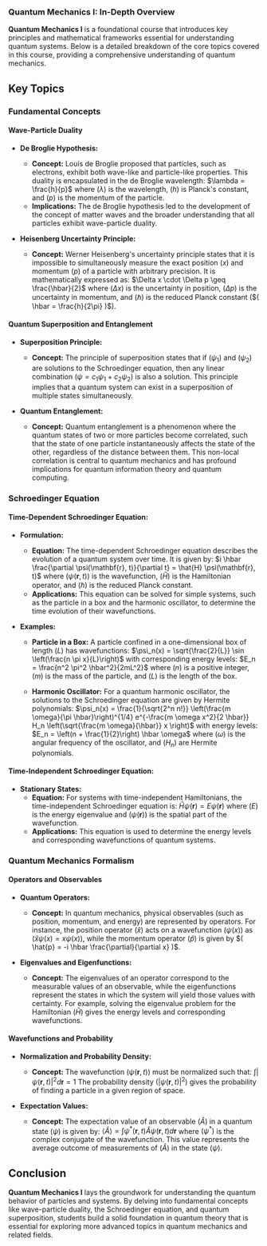 ### Quantum Mechanics I: In-Depth Overview

**Quantum Mechanics I** is a foundational course that introduces key principles and mathematical frameworks essential for understanding quantum systems. Below is a detailed breakdown of the core topics covered in this course, providing a comprehensive understanding of quantum mechanics.

## Key Topics

### Fundamental Concepts

#### **Wave-Particle Duality**

- **De Broglie Hypothesis:**
  - **Concept:** Louis de Broglie proposed that particles, such as electrons, exhibit both wave-like and particle-like properties. This duality is encapsulated in the de Broglie wavelength:
    $\lambda = \frac{h}{p}$
    where $( \lambda )$ is the wavelength, $( h )$ is Planck's constant, and $( p )$ is the momentum of the particle.
  - **Implications:** The de Broglie hypothesis led to the development of the concept of matter waves and the broader understanding that all particles exhibit wave-particle duality.

- **Heisenberg Uncertainty Principle:**
  - **Concept:** Werner Heisenberg's uncertainty principle states that it is impossible to simultaneously measure the exact position $( x )$ and momentum $( p )$ of a particle with arbitrary precision. It is mathematically expressed as:
    $\Delta x \cdot \Delta p \geq \frac{\hbar}{2}$
    where $( \Delta x )$ is the uncertainty in position, $( \Delta p )$ is the uncertainty in momentum, and $( \hbar )$ is the reduced Planck constant ($( \hbar = \frac{h}{2\pi} )$).

#### **Quantum Superposition and Entanglement**

- **Superposition Principle:**
  - **Concept:** The principle of superposition states that if $( \psi_1 )$ and $( \psi_2 )$ are solutions to the Schroedinger equation, then any linear combination $( \psi = c_1 \psi_1 + c_2 \psi_2 )$ is also a solution. This principle implies that a quantum system can exist in a superposition of multiple states simultaneously.

- **Quantum Entanglement:**
  - **Concept:** Quantum entanglement is a phenomenon where the quantum states of two or more particles become correlated, such that the state of one particle instantaneously affects the state of the other, regardless of the distance between them. This non-local correlation is central to quantum mechanics and has profound implications for quantum information theory and quantum computing.

### Schroedinger Equation

#### **Time-Dependent Schroedinger Equation:**

- **Formulation:**
  - **Equation:** The time-dependent Schroedinger equation describes the evolution of a quantum system over time. It is given by:
    $i \hbar \frac{\partial \psi(\mathbf{r}, t)}{\partial t} = \hat{H} \psi(\mathbf{r}, t)$
    where $( \psi(\mathbf{r}, t) )$ is the wavefunction, $( \hat{H} )$ is the Hamiltonian operator, and $( \hbar )$ is the reduced Planck constant.
  - **Applications:** This equation can be solved for simple systems, such as the particle in a box and the harmonic oscillator, to determine the time evolution of their wavefunctions.

- **Examples:**
  - **Particle in a Box:** A particle confined in a one-dimensional box of length $( L )$ has wavefunctions:
    $\psi_n(x) = \sqrt{\frac{2}{L}} \sin \left(\frac{n \pi x}{L}\right)$
    with corresponding energy levels:
    $E_n = \frac{n^2 \pi^2 \hbar^2}{2mL^2}$
    where $( n )$ is a positive integer, $( m )$ is the mass of the particle, and $( L )$ is the length of the box.

  - **Harmonic Oscillator:** For a quantum harmonic oscillator, the solutions to the Schroedinger equation are given by Hermite polynomials:
    $\psi_n(x) = \frac{1}{\sqrt{2^n n!}} \left(\frac{m \omega}{\pi \hbar}\right)^{1/4} e^{-\frac{m \omega x^2}{2 \hbar}} H_n \left(\sqrt{\frac{m \omega}{\hbar}} x \right)$
    with energy levels:
    $E_n = \left(n + \frac{1}{2}\right) \hbar \omega$
    where $( \omega )$ is the angular frequency of the oscillator, and $( H_n )$ are Hermite polynomials.

#### **Time-Independent Schroedinger Equation:**

- **Stationary States:**
  - **Equation:** For systems with time-independent Hamiltonians, the time-independent Schroedinger equation is:
    $\hat{H} \psi(\mathbf{r}) = E \psi(\mathbf{r})$
    where $( E )$ is the energy eigenvalue and $( \psi(\mathbf{r}) )$ is the spatial part of the wavefunction.
  - **Applications:** This equation is used to determine the energy levels and corresponding wavefunctions of quantum systems.

### Quantum Mechanics Formalism

#### **Operators and Observables**

- **Quantum Operators:**
  - **Concept:** In quantum mechanics, physical observables (such as position, momentum, and energy) are represented by operators. For instance, the position operator $( \hat{x} )$ acts on a wavefunction $( \psi(x) )$ as $( \hat{x} \psi(x) = x \psi(x) )$, while the momentum operator $( \hat{p} )$ is given by $( \hat{p} = -i \hbar \frac{\partial}{\partial x} )$.

- **Eigenvalues and Eigenfunctions:**
  - **Concept:** The eigenvalues of an operator correspond to the measurable values of an observable, while the eigenfunctions represent the states in which the system will yield those values with certainty. For example, solving the eigenvalue problem for the Hamiltonian $( \hat{H} )$ gives the energy levels and corresponding wavefunctions.

#### **Wavefunctions and Probability**

- **Normalization and Probability Density:**
  - **Concept:** The wavefunction $( \psi(\mathbf{r}, t) )$ must be normalized such that:
    $\int |\psi(\mathbf{r}, t)|^2 d\mathbf{r} = 1$
    The probability density $( |\psi(\mathbf{r}, t)|^2 )$ gives the probability of finding a particle in a given region of space.

- **Expectation Values:**
  - **Concept:** The expectation value of an observable $( \hat{A} )$ in a quantum state $( \psi )$ is given by:
    $\langle \hat{A} \rangle = \int \psi^*(\mathbf{r}, t) \hat{A} \psi(\mathbf{r}, t) d\mathbf{r}$
    where $( \psi^* )$ is the complex conjugate of the wavefunction. This value represents the average outcome of measurements of $( \hat{A} )$ in the state $( \psi )$.

## Conclusion

**Quantum Mechanics I** lays the groundwork for understanding the quantum behavior of particles and systems. By delving into fundamental concepts like wave-particle duality, the Schroedinger equation, and quantum superposition, students build a solid foundation in quantum theory that is essential for exploring more advanced topics in quantum mechanics and related fields.
